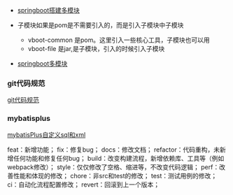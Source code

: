 
* [springboot搭建多模块](https://blog.csdn.net/qq_37604508/article/details/83047198)
* 子模块如果是pom是不需要引入的，而是引入子模块中子模块
  * vboot-common 是pom。这里引入一些核心工具，子模块也可以用
  * vboot-file 是jar,是子模块，引入的时候引入子模块
  
  

* [springboot多模块](https://blog.csdn.net/weixin_33347597/article/details/81039153)


### git代码规范
[git代码规范](https://blog.csdn.net/ligang2585116/article/details/80284819)


### mybatisplus
[mybatisPlus自定义sql和xml](https://blog.csdn.net/weixin_42657363/article/details/106842082)


feat：新增功能；
fix：修复bug；
docs：修改文档；
refactor：代码重构，未新增任何功能和修复任何bug；
build：改变构建流程，新增依赖库、工具等（例如webpack修改）；
style：仅仅修改了空格、缩进等，不改变代码逻辑；
perf：改善性能和体现的修改；
chore：非src和test的修改；
test：测试用例的修改；
ci：自动化流程配置修改；
revert：回滚到上一个版本；
